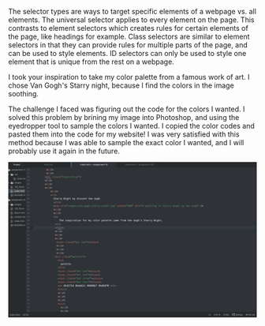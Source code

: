 The selector types are ways to target specific elements of a webpage vs. all elements. The universal selector applies to every element on the page. This contrasts to element selectors which creates rules for certain elements of the page, like headings for example. Class selectors are similar to element selectors in that they can provide rules for multiple parts of the page, and can be used to style elements. ID selectors can only be used to style one element that is unique from the rest on a webpage.

I took your inspiration to take my color palette from a famous work of art. I chose Van Gogh's Starry night, because I find the colors in the image soothing.

The challenge I faced was figuring out the code for the colors I wanted. I solved this problem by brining my image into Photoshop, and using the eyedropper tool to sample the colors I wanted. I copied the color codes and pasted them into the code for my website! I was very satisfied with this method because I was able to sample the exact color I wanted, and I will probably use it again in the future. 

![Screenshot](./images/screenshot10.png)
